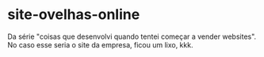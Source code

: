 # site-ovelhas-online
Da série "coisas que desenvolvi quando tentei começar a vender websites". No caso esse seria o site da empresa, ficou um lixo, kkk.
